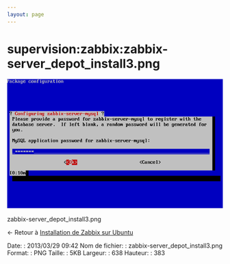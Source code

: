 ```yaml
---
layout: page
---
```


supervision:zabbix:zabbix-server\_depot\_install3.png
=====================================================

[![zabbix-server\_depot\_install3.png](../../../assets/media/supervision/zabbix/zabbix-server_depot_install3.png@cache=&w=638&h=383 "zabbix-server_depot_install3.png")](../../../assets/media/supervision/zabbix/zabbix-server_depot_install3.png@cache= "Afficher le fichier original")

zabbix-server\_depot\_install3.png

← Retour à [Installation de Zabbix sur
Ubuntu](../../../zabbix/zabbix-ubuntu-install.html "zabbix:zabbix-ubuntu-install")

Date:
:   2013/03/29 09:42
Nom de fichier:
:   zabbix-server\_depot\_install3.png
Format:
:   PNG
Taille:
:   5KB
Largeur:
:   638
Hauteur:
:   383

